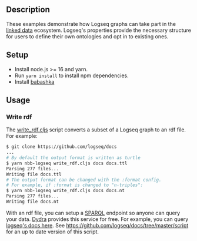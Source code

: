 ## Description

These examples demonstrate how Logseq graphs can take part in the [linked
data](https://en.wikipedia.org/wiki/Linked_data) ecosystem. Logseq's properties
provide the necessary structure for users to define their own ontologies and opt
in to existing ones.

## Setup

* Install node.js >= 16 and yarn.
* Run `yarn install` to install npm dependencies.
* Install [babashka](https://github.com/babashka/babashka)

## Usage

### Write rdf

The [write_rdf.cljs](write_rdf.cljs) script converts a subset of a Logseq graph
to an rdf file. For example:

```bash
$ git clone https://github.com/logseq/docs
...
# By default the output format is written as turtle
$ yarn nbb-logseq write_rdf.cljs docs docs.ttl
Parsing 277 files...
Writing file docs.ttl
# The output format can be changed with the :format config.
# For example, if :format is changed to "n-triples":
$ yarn nbb-logseq write_rdf.cljs docs docs.nt
Parsing 277 files...
Writing file docs.nt
```

With an rdf file, you can setup a [SPARQL](https://en.wikipedia.org/wiki/SPARQL)
endpoint so anyone can query your data. [Dydra](https://dydra.com/) provides
this service for free. For example, you can query [logseq's docs
here](https://dydra.com/cldwalker/logseq-docs/@query). See
https://github.com/logseq/docs/tree/master/script for an up to date version of
this script.
